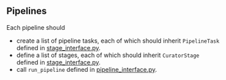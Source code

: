 ## Pipelines

Each pipeline should
- create a list of pipeline tasks, each of which should inherit `PipelineTask` defined in [stage_interface.py](../core/interfaces/stage_interface.py).
- define a list of stages, each of which should inherit `CuratorStage` defined in [stage_interface.py](../core/interfaces/stage_interface.py).
- call `run_pipeline` defined in [pipeline_interface.py](../core/interfaces/pipeline_interface.py).